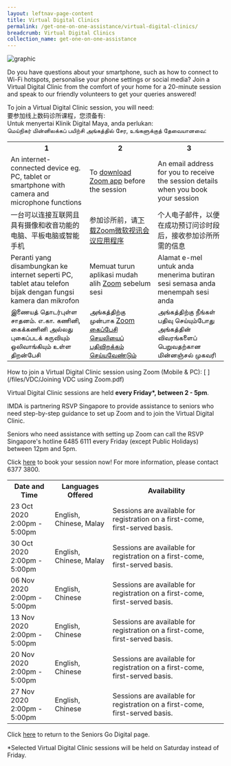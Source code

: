 ```yaml
---
layout: leftnav-page-content
title: Virtual Digital Clinics
permalink: /get-one-on-one-assistance/virtual-digital-clinics/
breadcrumb: Virtual Digital Clinics
collection_name: get-one-on-one-assistance
---
```


![graphic](/images/get-one-on-one-assistance/virtual-dc.jpg)

Do you have questions about your smartphone, such as how to connect to Wi-Fi hotspots, personalise your phone settings or social media? Join a Virtual Digital Clinic from the comfort of your home for a 20-minute session and speak to our friendly volunteers to get your queries answered!  

To join a Virtual Digital Clinic session, you will need: <br> 要参加线上数码诊所课程，您须备有: <br> Untuk menyertai Klinik Digital Maya, anda perlukan: <br> மெய்நிகர் மின்னிலக்கப் பயிற்சி அங்கத்தில் சேர, உங்களுக்குத் தேவையானவை:

<table>
  <tr>
    <th>1</th>
    <th>2</th>
    <th>3</th>
  </tr>
  <tr>
    <td>An internet-connected device eg. PC, tablet or smartphone with camera and microphone functions</td>
    <td>To <a href="https://zoom.us/download#client_4meeting" target="_blank">download Zoom app</a> before the session</td>
    <td>An email address for you to receive the session details when you book your session</td>
  </tr>
<tr>
  <td>一台可以连接互联网且具有摄像和收音功能的电脑、平板电脑或智能手机</td>
  <td>参加诊所前，请<a href="https://zoom.us/download#client_4meeting" target="_blank">下载Zoom微软视讯会议应用程序</a></td>
  <td>个人电子邮件，以便在成功预订问诊时段后，接收参加诊所所需的信息</td>
  </tr>
<tr>
  <td>Peranti yang disambungkan ke internet seperti PC, tablet atau telefon bijak dengan fungsi kamera dan mikrofon</td>
  <td>Memuat turun aplikasi mudah alih <a href="https://zoom.us/download#client_4meeting" target="_blank">Zoom</a> sebelum sesi</td>
  <td>Alamat e-mel untuk anda menerima butiran sesi semasa anda menempah sesi anda</td>
</tr>
  <tr>
  <td>இணையத் தொடர்புள்ள சாதனம். எ.கா. கணினி, கைக்கணினி அல்லது புகைப்படக் கருவியும் ஒலிவாங்கியும் உள்ள திறன்பேசி</td>
  <td>அங்கத்திற்கு முன்பாக <a href="https://zoom.us/download#client_4meeting" target="_blank">Zoom கைப்பேசி செயலியைப் பதிவிறக்கம் செய்யவேண்டும் </a></td>
  <td>அங்கத்திற்கு நீங்கள் பதிவு செய்யும்போது அங்கத்தின் விவரங்களைப் பெறுவதற்கான மின்னஞ்சல் முகவரி </td>
</tr>
</table>
How to join a Virtual Digital Clinic session using Zoom (Mobile & PC): [ ](/files/VDC/Joining VDC using Zoom.pdf)<br>

Virtual Digital Clinic sessions are held <b>every Friday*, between 2 - 5pm</b>.<br>

IMDA is partnering RSVP Singapore to provide assistance to seniors who need step-by-step guidance to set up Zoom and to join the Virtual Digital Clinic.<br>

Seniors who need assistance with setting up Zoom can call the RSVP Singapore's hotline 6485 6111 every Friday (except Public Holidays) between 12pm and 5pm.<br>


Click <a href="https://outlook.office365.com/owa/calendar/VirtualDigitalClinic@imsilver.imda.gov.sg/bookings/" target="_blank">here</a> to book your session now! For more information, please contact 6377 3800.<br>

<table>
  <tr>
    <th>Date and Time</th>
    <th>Languages Offered</th>
    <th>Availability</th>
  </tr>
   <tr>
     <td>23 Oct 2020<br>2:00pm - 5:00pm </td>
     <td>English, Chinese, Malay</td>
     <td>Sessions are available for registration on a first-come, first-served basis.</td>
  </tr>
  <tr>
     <td>30 Oct 2020<br>2:00pm - 5:00pm </td>
     <td>English, Chinese, Malay</td>
     <td>Sessions are available for registration on a first-come, first-served basis.</td>
  </tr>
    <tr>
     <td>06 Nov 2020<br>2:00pm - 5:00pm </td>
     <td>English, Chinese</td>
     <td>Sessions are available for registration on a first-come, first-served basis.</td>
  </tr>
  <tr>
     <td>13 Nov 2020<br>2:00pm - 5:00pm </td>
     <td>English, Chinese</td>
     <td>Sessions are available for registration on a first-come, first-served basis.</td>
  </tr>
  <tr>
     <td>20 Nov 2020<br>2:00pm - 5:00pm </td>
     <td>English, Chinese</td>
     <td>Sessions are available for registration on a first-come, first-served basis.</td>
  </tr>
  <tr>
     <td>27 Nov 2020<br>2:00pm - 5:00pm </td>
     <td>English, Chinese</td>
     <td>Sessions are available for registration on a first-come, first-served basis.</td>
  </tr>
</table>

Click <a href="https://www.imda.gov.sg/seniorsgodigital/" target="_blank">here</a> to return to the Seniors Go Digital page.

*Selected Virtual Digital Clinic sessions will be held on Saturday instead of Friday.
